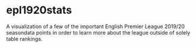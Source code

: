 # epl1920stats

A visualization of a few of the important English Premier League 2019/20 seasondata points in order to learn more about the league outside of solely table rankings.
